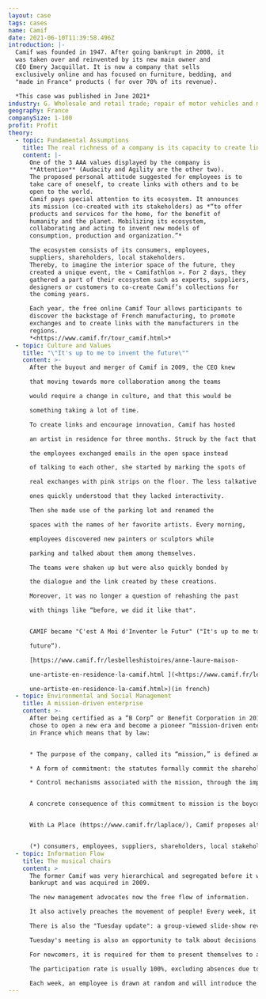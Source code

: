 ```yaml
---
layout: case
tags: cases
name: Camif
date: 2021-06-10T11:39:58.496Z
introduction: |-
  Camif was founded in 1947. After going bankrupt in 2008, it
  was taken over and reinvented by its new main owner and
  CEO Emery Jacquillat. It is now a company that sells
  exclusively online and has focused on furniture, bedding, and
  "made in France" products ( for over 70% of its revenue).

  *This case was published in June 2021*
industry: G. Wholesale and retail trade; repair of motor vehicles and motorcycles
geography: France
companySize: 1-100
profit: Profit
theory:
  - topic: Fundamental Assumptions
    title: The real richness of a company is its capacity to create links
    content: |-
      One of the 3 AAA values displayed by the company is
      **Attention** (Audacity and Agility are the other two).
      The proposed personal attitude suggested for employees is to
      take care of oneself, to create links with others and to be
      open to the world.
      Camif pays special attention to its ecosystem. It announces
      its mission (co-created with its stakeholders) as *“to offer
      products and services for the home, for the benefit of
      humanity and the planet. Mobilizing its ecosystem,
      collaborating and acting to invent new models of
      consumption, production and organization.”*

      The ecosystem consists of its consumers, employees,
      suppliers, shareholders, local stakeholders.
      Thereby, to imagine the interior space of the future, they
      created a unique event, the « Camifathlon ». For 2 days, they
      gathered a part of their ecosystem such as experts, suppliers,
      designers or customers to co-create Camif’s collections for
      the coming years.

      Each year, the free online Camif Tour allows participants to
      discover the backstage of French manufacturing, to promote
      exchanges and to create links with the manufacturers in the
      regions.
      *<https://www.camif.fr/tour_camif.html>*
  - topic: Culture and Values
    title: "\"It's up to me to invent the future\""
    content: >-
      After the buyout and merger of Camif in 2009, the CEO knew

      that moving towards more collaboration among the teams

      would require a change in culture, and that this would be

      something taking a lot of time.

      To create links and encourage innovation, Camif has hosted

      an artist in residence for three months. Struck by the fact that

      the employees exchanged emails in the open space instead

      of talking to each other, she started by marking the spots of

      real exchanges with pink strips on the floor. The less talkative

      ones quickly understood that they lacked interactivity.

      Then she made use of the parking lot and renamed the

      spaces with the names of her favorite artists. Every morning,

      employees discovered new painters or sculptors while

      parking and talked about them among themselves.

      The teams were shaken up but were also quickly bonded by

      the dialogue and the link created by these creations.

      Moreover, it was no longer a question of rehashing the past

      with things like “before, we did it like that". 


      CAMIF became "C'est A Moi d'Inventer le Futur" ("It's up to me to invent the

      future“).

      [https://www.camif.fr/lesbelleshistoires/anne-laure-maison-

      une-artiste-en-residence-la-camif.html ](<https://www.camif.fr/lesbelleshistoires/anne-laure-maison-

      une-artiste-en-residence-la-camif.html>)(in french)
  - topic: Environmental and Social Management
    title: A mission-driven enterprise
    content: >-
      After being certified as a “B Corp” or Benefit Corporation in 2015, Camif
      chose to open a new era and become a pioneer “mission-driven enterprise”
      in France which means that by law:


      * The purpose of the company, called its “mission,” is defined and inscribed in legal statutes.

      * A form of commitment: the statutes formally commit the shareholders, and are accompanied by conditions to be met in order to abolish or modify the mission (generally obtaining 2/3 votes of each class of shares).

      * Control mechanisms associated with the mission, through the implementation of a reporting system, the rights of shareholders and third parties (or stakeholders*), as well as adapted governance mechanisms, accompany this legal system and ensure its control.


      A concrete consequence of this commitment to mission is the boycott of Black Friday. Camif.fr closed its site on Nov. 24, 2017 for the first time to raise awareness of responsible consumption. An invitation is made to each one this day to make a step aside, to take distance on the habits of overconsumption. And to take times to think about adopting new behaviors like recycling, reusing.


      With La Place (https://www.camif.fr/laplace/), Camif proposes alternatives to overconsumption and aims to promote local products. La Place is a platform that brings together all the players in the responsible economy, repair, recycling or the social and solidarity economy.


      (*) consumers, employees, suppliers, shareholders, local stakeholders
  - topic: Information Flow
    title: The musical chairs
    content: >
      The former Camif was very hierarchical and segregated before it went
      bankrupt and was acquired in 2009.

      The new management advocates now the free flow of information. 

      It also actively preaches the movement of people! Every week, it's musical chairs: each employee changes neighbors, according to a very carefully orchestrated schedule. 

      There is also the "Tuesday update": a group-viewed slide-show review of activity and projects in progress, and results. To facilitate the sharing, the animator is renewed each time. This is an opportunity to review Camif's core business: Marketing and Offer. Employees are free to insert their slide before Tuesday morning to present specific topics on their activities, make calls for volunteers, etc. (The slide deck is available on the network).

      Tuesday's meeting is also an opportunity to talk about decisions that will be taken in a collaborative way: the telework charter, ...

      For newcomers, it is required for them to present themselves to all the employees (what is your background, your job, your favorite food, your gesture for the planet.)

      The participation rate is usually 100%, excluding absences due to illness, vacations, time off, etc.

      Each week, an employee is drawn at random and will introduce the following Tuesday's update. He or she will be the facilitator and will also have to introduce himself or herself and the roles he or she plays in the organization. The objective here is to encourage all employees who do not necessarily have the opportunity to speak in public to do so.
---
```

